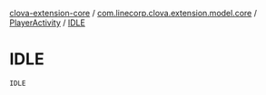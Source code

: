 [clova-extension-core](../../index.md) / [com.linecorp.clova.extension.model.core](../index.md) / [PlayerActivity](index.md) / [IDLE](./-i-d-l-e.md)

# IDLE

`IDLE`